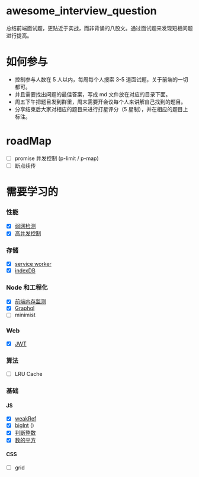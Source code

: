 # awesome_interview_question

总结前端面试题，更贴近于实战，而非背诵的八股文。通过面试题来发现短板问题进行提高。

# 如何参与

- 控制参与人数在 5 人以内，每周每个人搜索 3-5 道面试题，关于前端的一切都可。
- 并且需要找出问题的最佳答案，写成 md 文件放在对应的目录下面。
- 周五下午把题目发到群里，周末需要开会议每个人来讲解自己找到的题目。
- 分享结束后大家对相应的题目来进行打星评分（5 星制），并在相应的题目上标注。

# roadMap

- [ ] promise 并发控制 (p-limit / p-map)
- [ ] 断点续传

# 需要学习的

### 性能

- [x] [弱网检测](/src/performance/weakNet.md)
- [x] [高并发控制](/src/performance/rateLimit.md)

### 存储

- [x] [service worker](/src/store/serviceWorker.md)
- [x] [indexDB](/src//store/indexDB.md)

### Node 和工程化

- [x] [前端内存监测](/src/node/leak.md)
- [x] [Graphql](/src/node/graphql.md)
- [ ] minimist

### Web

- [x] [JWT](/src/web/jwt.md)

### 算法

- [ ] LRU Cache

### 基础

#### JS

- [x] [weakRef](/src/basic/js/weakRef.md)
- [x] [bigInt](/src/basic/js/bigInt.md) ()
- [x] [判断整数](/src/basic/js/isInteger.md)
- [x] [数的平方](/src/basic/js/pow.md)

#### CSS

- [ ] grid
